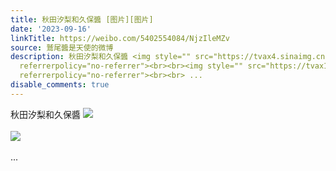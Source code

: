 ```yaml
---
title: 秋田汐梨和久保醬 [图片][图片]
date: '2023-09-16'
linkTitle: https://weibo.com/5402554084/NjzIleMZv
source: 鷲尾醬是天使的微博
description: 秋田汐梨和久保醬 <img style="" src="https://tvax4.sinaimg.cn/large/005TCz76gy1hhyklug73fj316o16owwt.jpg"
  referrerpolicy="no-referrer"><br><br><img style="" src="https://tvax1.sinaimg.cn/large/005TCz76gy1hhyklvxzraj316o16ok8g.jpg"
  referrerpolicy="no-referrer"><br><br> ...
disable_comments: true
---
```

秋田汐梨和久保醬 <img style="" src="https://tvax4.sinaimg.cn/large/005TCz76gy1hhyklug73fj316o16owwt.jpg" referrerpolicy="no-referrer"><br><br><img style="" src="https://tvax1.sinaimg.cn/large/005TCz76gy1hhyklvxzraj316o16ok8g.jpg" referrerpolicy="no-referrer"><br><br> ...